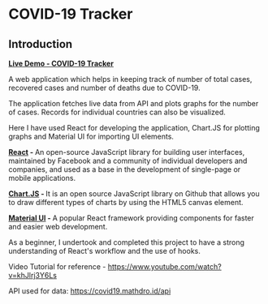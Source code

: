 # COVID-19 Tracker

## Introduction 

<a href="https://swapnil031.github.io/covid19_react/"><u><B>Live Demo - COVID-19 Tracker</B></u></a> 

A web application which helps in keeping track of number of total cases, recovered cases and number of deaths due to COVID-19. 

The application fetches live data from API and plots graphs for the number of cases. Records for individual countries can also be visualized.

Here I have used React for developing the application, Chart.JS for plotting graphs and Material UI for importing UI elements.

<a href="https://reactjs.org/"><B>React</a> - </B> An open-source JavaScript library for building user interfaces, maintained by Facebook and a community of individual developers and companies, and used as a base in the development of single-page or mobile applications.

<a href="https://www.chartjs.org/"><B>Chart.JS</a> - </B> It is an open source JavaScript library on Github that allows you to draw different types of charts by using the HTML5 canvas element. 

<a href="https://material-ui.com/"><B>Material UI</a> - </B> A popular React framework providing components for faster and easier web development. 



As a beginner, I undertook and completed this project to have a strong understanding of React's workflow and the use of hooks.



Video Tutorial for reference - https://www.youtube.com/watch?v=khJlrj3Y6Ls

API used for data: https://covid19.mathdro.id/api

